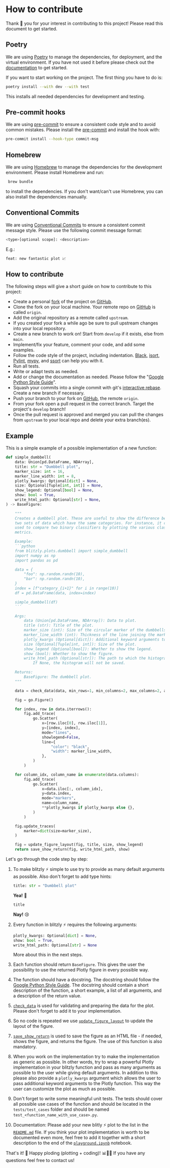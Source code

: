 # How to contribute

Thank 🙏 you for your interest in contributing to this project! Please read this document to get started.

## Poetry
We are using [Poetry](https://python-poetry.org/) to manage the dependencies, for deployment, and the virtual environment. If you have not used it before please check out the [documentation](https://python-poetry.org/docs/) to get started.

If you want to start working on the project. The first thing you have to do is:
```bash
poetry install --with dev --with test
```
This installs all needed dependencies for development and testing.

## Pre-commit hooks
We are using [pre-commit](https://pre-commit.com/) to ensure a consistent code style and to avoid common mistakes. Please install the [pre-commit](https://pre-commit.com/#installation) and install the hook with:
```bash
pre-commit install --hook-type commit-msg
```

## Homebrew
We are using [Homebrew](https://brew.sh/) to manage the dependencies for the development environment. Please install Homebrew and run:
```bash
 brew bundle
```
to install the dependencies. If you don't want/can't use Homebrew, you can also install the dependencies manually.

## Conventional Commits
We are using [Conventional Commits](https://www.conventionalcommits.org) to ensure a consistent commit message style. Please use the following commit message format:
```bash
<type>[optional scope]: <description>
```
E.g.:
```bash
feat: new fantastic plot 📈
```

## How to contribute
The following steps will give a short guide on how to contribute to this project:

- Create a personal [fork](https://github.com/invia-flights/blitzly/fork) of the project on [GitHub](https://github.com/).
- Clone the fork on your local machine. Your remote repo on [GitHub](https://github.com/) is called `origin`.
- Add the original repository as a remote called `upstream`.
- If you created your fork a while ago be sure to pull upstream changes into your local repository.
- Create a new branch to work on! Start from `develop` if it exists, else from `main`.
- Implement/fix your feature, comment your code, and add some examples.
- Follow the code style of the project, including indentation. [Black](https://github.com/psf/black), [isort](https://github.com/PyCQA/isort), [Pylint](https://github.com/PyCQA/pylint), [mypy](https://github.com/python/mypy), and [ssort](https://github.com/bwhmather/ssort) can help you with it.
- Run all tests.
- Write or adapt tests as needed.
- Add or change the documentation as needed. Please follow the "[Google Python Style Guide](https://google.github.io/styleguide/pyguide.html)".
- Squash your commits into a single commit with git's [interactive rebase](https://help.github.com/articles/interactive-rebase). Create a new branch if necessary.
- Push your branch to your fork on [GitHub](https://github.com/), the remote `origin`.
- From your fork open a pull request in the correct branch. Target the project's `develop` branch!
- Once the pull request is approved and merged you can pull the changes from `upstream` to your local repo and delete
your extra branch(es).

## Example
This is a simple example of a possible implementation of a new function:
```python
def simple_dumbbell(
    data: Union[pd.DataFrame, NDArray],
    title: str = "Dumbbell plot",
    marker_size: int = 16,
    marker_line_width: int = 8,
    plotly_kwargs: Optional[dict] = None,
    size: Optional[Tuple[int, int]] = None,
    show_legend: Optional[bool] = None,
    show: bool = True,
    write_html_path: Optional[str] = None,
) -> BaseFigure:

    """
    Creates a dumbbell plot. These are useful to show the difference between
    two sets of data which have the same categories. For instance, it can be
    used to compare two binary classifiers by plotting the various classification
    metrics.

    Example:
    ```python
    from blitzly.plots.dumbbell import simple_dumbbell
    import numpy as np
    import pandas as pd

    data = {
        "foo": np.random.randn(10),
        "bar": np.random.randn(10),
    }
    index = [f"category_{i+1}" for i in range(10)]
    df = pd.DataFrame(data, index=index)

    simple_dumbbell(df)
    ```

    Args:
        data (Union[pd.DataFrame, NDArray]): Data to plot.
        title (str): Title of the plot.
        marker_size (int): Size of the circular marker of the dumbbells.
        marker_line_width (int): Thickness of the line joining the markers.
        plotly_kwargs (Optional[dict]): Additional keyword arguments to pass to Plotly `go.Scatter`.
        size (Optional[Tuple[int, int]): Size of the plot.
        show_legend (Optional[bool]): Whether to show the legend.
        show (bool): Whether to show the figure.
        write_html_path (Optional[str]): The path to which the histogram should be written as an HTML file.
            If None, the histogram will not be saved.

    Returns:
        BaseFigure: The dumbbell plot.
    """

    data = check_data(data, min_rows=1, min_columns=2, max_columns=2, as_pandas=True)

    fig = go.Figure()

    for index, row in data.iterrows():
        fig.add_trace(
            go.Scatter(
                x=[row.iloc[0], row.iloc[1]],
                y=[index, index],
                mode="lines",
                showlegend=False,
                line={
                    "color": "black",
                    "width": marker_line_width,
                },
            )
        )

    for column_idx, column_name in enumerate(data.columns):
        fig.add_trace(
            go.Scatter(
                x=data.iloc[:, column_idx],
                y=data.index,
                mode="markers",
                name=column_name,
                **plotly_kwargs if plotly_kwargs else {},
            )
        )

    fig.update_traces(
        marker=dict(size=marker_size),
    )

    fig = update_figure_layout(fig, title, size, show_legend)
    return save_show_return(fig, write_html_path, show)
```

Let's go through the code step by step:
1. To make blitzly ⚡️ simple to use try to provide as many default arguments as possible. Also don't forget to add type hints:
    ```python
    title: str = "Dumbbell plot"
    ```
    **Yea!** 🥳

    ```python
    title
    ```
    **Nay!** 😢

2. Every function in blitzly ⚡️ requires the following arguments:
    ```python
    plotly_kwargs: Optional[dict] = None,
    show: bool = True,
    write_html_path: Optional[str] = None
    ```
    More about this in the next steps.

3. Each function should return `BaseFigure`. This gives the user the possibility to use the returned Plotly figure in every possible way.

4. The function should have a docstring. The docstring should follow the [Google Python Style Guide](https://google.github.io/styleguide/pyguide.html). The docstring should contain a short description of the function, a short example, a list of all arguments, and a description of the return value.

5. [`check_data`](https://invia-flights.github.io/blitzly/utils/#blitzly.etc.utils.check_data) is used for validating and preparing the data for the plot. Please don't forget to add it to your implementation.

6. So no code is repeated we use [`update_figure_layout`](https://invia-flights.github.io/blitzly/utils/#blitzly.etc.utils.update_figure_layout) to update the layout of the figure.

7. [`save_show_return`](https://invia-flights.github.io/blitzly/utils/#blitzly.etc.utils.save_show_return) is used to save the figure as an HTML file - if needed, shows the figure, and returns the figure. The use of this function is also mandatory.

8. When you work on the implementation try to make the implementation as generic as possible. In other words, try to wrap a powerful Plotly implementation in your blitzly function and pass as many arguments as possible to the user while giving default arguments. In addition to this please also provide a `plotly_kwargs` argument which allows the user to pass additional keyword arguments to the Plotly function. This way the user can customize the plot as much as possible.

9. Don't forget to write some meaningful unit tests. The tests should cover all possible use cases of the function and should be located in the `tests/test_cases` folder and should be named `test_<function_name_with_use_case>.py`.

10. Documentation: Please add your new blitly ⚡️ plot to the list in the [`README.md`](https://github.com/invia-flights/blitzly#available-plots-so-far-) file. If you think your plot implementation is worth to be documented even more, feel free to add it together with a short description to the end of the [`playground.ipynb`](https://github.com/invia-flights/blitzly/blob/main/examples/playground.ipynb) notebook.

That's it! 🎉 Happy ploding (plotting + coding)! 📊👩‍💻 If you have any questions feel free to contact us!
